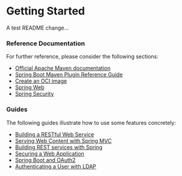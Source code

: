# Getting Started
A test README change...

### Reference Documentation
For further reference, please consider the following sections:

* [Official Apache Maven documentation](https://maven.apache.org/guides/index.html)
* [Spring Boot Maven Plugin Reference Guide](https://docs.spring.io/spring-boot/docs/2.7.13/maven-plugin/reference/html/)
* [Create an OCI image](https://docs.spring.io/spring-boot/docs/2.7.13/maven-plugin/reference/html/#build-image)
* [Spring Web](https://docs.spring.io/spring-boot/docs/2.7.13/reference/htmlsingle/#web)
* [Spring Security](https://docs.spring.io/spring-boot/docs/2.7.13/reference/htmlsingle/#web.security)

### Guides
The following guides illustrate how to use some features concretely:

* [Building a RESTful Web Service](https://spring.io/guides/gs/rest-service/)
* [Serving Web Content with Spring MVC](https://spring.io/guides/gs/serving-web-content/)
* [Building REST services with Spring](https://spring.io/guides/tutorials/rest/)
* [Securing a Web Application](https://spring.io/guides/gs/securing-web/)
* [Spring Boot and OAuth2](https://spring.io/guides/tutorials/spring-boot-oauth2/)
* [Authenticating a User with LDAP](https://spring.io/guides/gs/authenticating-ldap/)

